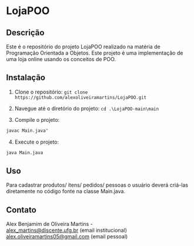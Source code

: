 # LojaPOO

## Descrição

Este é o repositório do projeto LojaPOO realizado na matéria de Programação Orientada a Objetos. Este projeto é uma implementação de uma loja online usando os conceitos de POO.

## Instalação

1. Clone o repositório: `git clone https://github.com/alexoliveiramartins/LojaPOO.git`
   
2. Navegue até o diretório do projeto: `cd .\LojaPOO-main\main`
   
3. Compile o projeto:
```bash
javac Main.java"
```

4. Execute o projeto: 
```bash
java Main.java
```

## Uso

Para cadastrar produtos/ itens/ pedidos/ pessoas o usuário deverá criá-las diretamente no código fonte na classe Main.java.

## Contato

Alex Benjamim de Oliveira Martins -  
alex_martins@discente.ufg.br (email institucional)
alex.oliveiramartins05@gmail.com (email pessoal)
